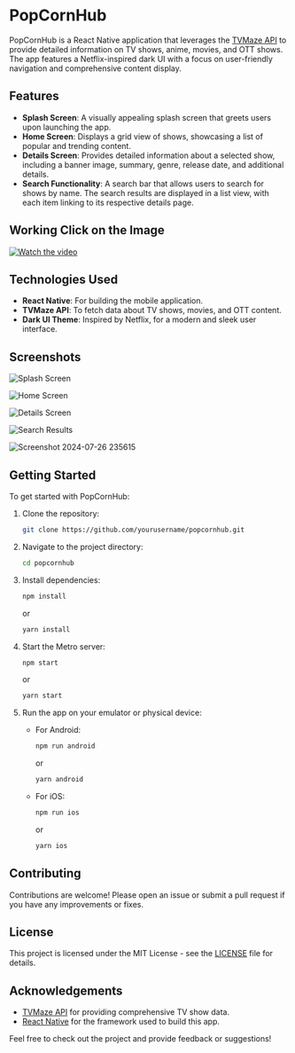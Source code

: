 # PopCornHub

PopCornHub is a React Native application that leverages the [TVMaze API](https://www.tvmaze.com/) to provide detailed information on TV shows, anime, movies, and OTT shows. The app features a Netflix-inspired dark UI with a focus on user-friendly navigation and comprehensive content display.

## Features

- **Splash Screen**: A visually appealing splash screen that greets users upon launching the app.
- **Home Screen**: Displays a grid view of shows, showcasing a list of popular and trending content.
- **Details Screen**: Provides detailed information about a selected show, including a banner image, summary, genre, release date, and additional details.
- **Search Functionality**: A search bar that allows users to search for shows by name. The search results are displayed in a list view, with each item linking to its respective details page.

## Working Click on the Image

[![Watch the video](https://img.youtube.com/vi/Lxl0NGnljPI/0.jpg)](https://www.youtube.com/watch?v=Lxl0NGnljPI)

## Technologies Used

- **React Native**: For building the mobile application.
- **TVMaze API**: To fetch data about TV shows, movies, and OTT content.
- **Dark UI Theme**: Inspired by Netflix, for a modern and sleek user interface.

## Screenshots

![Splash Screen](https://github.com/user-attachments/assets/a9b62e74-6684-42e0-8e84-63f9c0bb77dc)

![Home Screen](https://github.com/user-attachments/assets/ae2fd9f6-6635-4083-9336-29d4d48d6f0a)

![Details Screen](https://github.com/user-attachments/assets/c4473bb7-0382-4c53-9795-01f2e2b919f3)

![Search Results](https://github.com/user-attachments/assets/cc1431a3-cc7a-42cd-8318-c62c1c5b12fb)

![Screenshot 2024-07-26 235615](https://github.com/user-attachments/assets/8a8afcc4-3edc-4cc9-bbb2-5062ce2b62e7)



## Getting Started

To get started with PopCornHub:

1. Clone the repository:

    ```bash
    git clone https://github.com/yourusername/popcornhub.git
    ```

2. Navigate to the project directory:

    ```bash
    cd popcornhub
    ```

3. Install dependencies:

    ```bash
    npm install
    ```

    or

    ```bash
    yarn install
    ```

4. Start the Metro server:

    ```bash
    npm start
    ```

    or

    ```bash
    yarn start
    ```

5. Run the app on your emulator or physical device:

    - For Android:

        ```bash
        npm run android
        ```

        or

        ```bash
        yarn android
        ```

    - For iOS:

        ```bash
        npm run ios
        ```

        or

        ```bash
        yarn ios
        ```

## Contributing

Contributions are welcome! Please open an issue or submit a pull request if you have any improvements or fixes.

## License

This project is licensed under the MIT License - see the [LICENSE](LICENSE) file for details.

## Acknowledgements

- [TVMaze API](https://www.tvmaze.com/) for providing comprehensive TV show data.
- [React Native](https://reactnative.dev) for the framework used to build this app.

Feel free to check out the project and provide feedback or suggestions!

